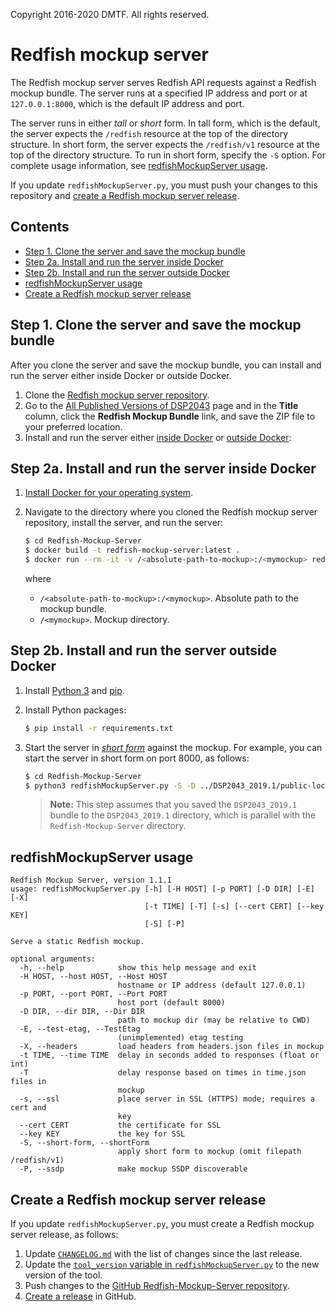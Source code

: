 Copyright 2016-2020 DMTF. All rights reserved.

# Redfish mockup server

The Redfish mockup server serves Redfish API requests against a Redfish mockup bundle. The server runs at a specified IP address and port or at `127.0.0.1:8000`, which is the default IP address and port.

<a id="server-form"></a>The server runs in either *tall* or *short* form. In tall form, which is the default, the server expects the `/redfish` resource at the top of the directory structure. In short form, the server expects the `/redfish/v1` resource at the top of the directory structure. To run in short form, specify the `-S` option. For complete usage information, see [redfishMockupServer usage](#redfishmockupserver-usage).

If you update `redfishMockupServer.py`, you must push your changes to this repository and [create a Redfish mockup server release](#create-a-redfish-mockup-server-release).

## Contents

* [Step 1. Clone the server and save the mockup bundle](#step-1-clone-the-server-and-save-the-mockup-bundle)
* [Step 2a. Install and run the server inside Docker](#step-2a-install-and-run-the-server-inside-docker)
* [Step 2b. Install and run the server outside Docker](#step-2b-install-and-run-the-server-outside-docker)
* [redfishMockupServer usage](#redfishmockupserver-usage)
* [Create a Redfish mockup server release](#create-a-redfish-mockup-server-release)

## Step 1. Clone the server and save the mockup bundle

After you clone the server and save the mockup bundle, you can install and run the server either inside Docker or outside Docker.

1. Clone the [Redfish mockup server repository](https://github.com/dmtf/Redfish-Mockup-Server "https://github.com/dmtf/Redfish-Mockup-Server").
1. Go to the [All Published Versions of DSP2043](https://www.dmtf.org/dsp/DSP2043 "https://www.dmtf.org/dsp/DSP2043") page and in the **Title** column, click the **Redfish Mockup Bundle** link, and save the ZIP file to your preferred location.
1. Install and run the server either [inside Docker](#step-2a-install-and-run-the-server-inside-docker) or [outside Docker](#step-2b-install-and-run-the-server-outside-docker):

## Step 2a. Install and run the server inside Docker

1. [Install Docker for your operating system](https://www.docker.com/get-started "https://www.docker.com/get-started").
1. Navigate to the directory where you cloned the Redfish mockup server repository, install the server, and run the server:

    ```bash
    $ cd Redfish-Mockup-Server
    $ docker build -t redfish-mockup-server:latest .
    $ docker run --rm -it -v /<absolute-path-to-mockup>:/<mymockup> redfish-mockup-server:latest -D /<mymockup>
    ```

    where

    * `/<absolute-path-to-mockup>:/<mymockup>`. Absolute path to the mockup bundle.
    * `/<mymockup>`. Mockup directory.

## Step 2b. Install and run the server outside Docker

1. Install [Python 3](https://www.python.org/downloads/ "https://www.python.org/downloads/") and [pip](https://pip.pypa.io/en/stable/installing/ "https://pip.pypa.io/en/stable/installing/").
1. Install Python packages:

    ```bash
    $ pip install -r requirements.txt
    ```
1. Start the server in [*short form*](#server-form) against the mockup. For example, you can start the server in short form on port 8000, as follows:

    ```bash
    $ cd Redfish-Mockup-Server
    $ python3 redfishMockupServer.py -S -D ../DSP2043_2019.1/public-localstorage
    ```

    > **Note:** This step assumes that you saved the `DSP2043_2019.1` bundle to the `DSP2043_2019.1` directory, which is parallel with the `Redfish-Mockup-Server` directory.

## redfishMockupServer usage

```
Redfish Mockup Server, version 1.1.1
usage: redfishMockupServer.py [-h] [-H HOST] [-p PORT] [-D DIR] [-E] [-X]
                              [-t TIME] [-T] [-s] [--cert CERT] [--key KEY]
                              [-S] [-P]

Serve a static Redfish mockup.

optional arguments:
  -h, --help            show this help message and exit
  -H HOST, --host HOST, --Host HOST
                        hostname or IP address (default 127.0.0.1)
  -p PORT, --port PORT, --Port PORT
                        host port (default 8000)
  -D DIR, --dir DIR, --Dir DIR
                        path to mockup dir (may be relative to CWD)
  -E, --test-etag, --TestEtag
                        (unimplemented) etag testing
  -X, --headers         load headers from headers.json files in mockup
  -t TIME, --time TIME  delay in seconds added to responses (float or int)
  -T                    delay response based on times in time.json files in
                        mockup
  -s, --ssl             place server in SSL (HTTPS) mode; requires a cert and
                        key
  --cert CERT           the certificate for SSL
  --key KEY             the key for SSL
  -S, --short-form, --shortForm
                        apply short form to mockup (omit filepath /redfish/v1)
  -P, --ssdp            make mockup SSDP discoverable
```

## Create a Redfish mockup server release

If you update `redfishMockupServer.py`, you must create a Redfish mockup server release, as follows:

1. Update [`CHANGELOG.md`](https://github.com/DMTF/Redfish-Mockup-Server/blob/master/CHANGELOG.md "https://github.com/DMTF/Redfish-Mockup-Server/blob/master/CHANGELOG.md") with the list of changes since the last release.
1. Update the [`tool_version` variable in `redfishMockupServer.py`](https://github.com/DMTF/Redfish-Mockup-Server/blob/master/redfishMockupServer.py#L31 "https://github.com/DMTF/Redfish-Mockup-Server/blob/master/redfishMockupServer.py#L31") to the new version of the tool.
1. Push changes to the [GitHub Redfish-Mockup-Server repository](https://github.com/DMTF/Redfish-Mockup-Server "https://github.com/DMTF/Redfish-Mockup-Server").
1. [Create a release](https://docs.github.com/en/free-pro-team@latest/github/administering-a-repository/managing-releases-in-a-repository#creating-a-release "https://docs.github.com/en/free-pro-team@latest/github/administering-a-repository/managing-releases-in-a-repository#creating-a-release") in GitHub.
